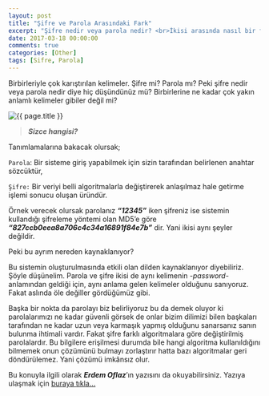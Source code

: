 ```yaml
---
layout: post
title: "Şifre ve Parola Arasındaki Fark"
excerpt: "Şifre nedir veya parola nedir? <br>İkisi arasında nasıl bir fark olabilir ki aynı şeyler değil mi bunlar</br>"
date: 2017-03-18 00:00:00
comments: true
categories: [Other]
tags: [Sifre, Parola]
---
```

Birbirleriyle çok karıştırılan kelimeler. Şifre mi? Parola mı? Peki şifre nedir veya parola nedir diye hiç düşündünüz mü? Birbirlerine ne kadar çok yakın anlamlı kelimeler gibiler değil mi?

<img src="{{ site.url }}/img/sifreparola/şifreparola.png" alt="{{ page.title }}">

> ***Sizce hangisi?***

Tanımlamalarına bakacak olursak;

`Parola`: Bir sisteme giriş yapabilmek için sizin tarafından belirlenen anahtar sözcüktür,

`Şifre:` Bir veriyi belli algoritmalarla değiştirerek anlaşılmaz hale getirme işlemi sonucu oluşan üründür.

Örnek verecek olursak parolanız ***“12345”*** iken şifreniz ise sistemin kullandığı şifreleme yöntemi olan MD5’e göre ***“827ccb0eea8a706c4c34a16891f84e7b”*** dir. Yani ikisi aynı şeyler değildir.

Peki bu ayrım nereden kaynaklanıyor?

Bu sistemin oluşturulmasında etkili olan dilden kaynaklanıyor diyebiliriz. Şöyle düşünelim. Parola ve şifre ikisi de aynı kelimenin _-password-_ anlamından geldiği için, aynı anlama gelen kelimeler olduğunu sanıyoruz. Fakat aslında öle değiller gördüğümüz gibi.

Başka bir nokta da parolayı biz belirliyoruz bu da demek oluyor ki parolalarımızı ne kadar güvenli görsek de onlar bizim dilimizi bilen başkaları tarafından ne kadar uzun veya karmaşık yapmış olduğunu sanarsanız sanın bulunma ihtimali vardır. Fakat şifre farklı algoritmalara göre değiştirilmiş parolalardır. Bu bilgilere erişilmesi durumda bile hangi algoritma kullanıldığını bilmemek onun çözümünü bulmayı zorlaştırır hatta bazı algoritmalar geri döndürülemez. Yani çözümü imkânsız olur.

Bu konuyla ilgili olarak ***Erdem Oflaz***’ın yazısını da okuyabilirsiniz. Yazıya ulaşmak için [buraya tıkla…][link1]


[link1]:      http://www.erdemoflaz.com/sifre-ve-parola-arasindaki-farklar/
